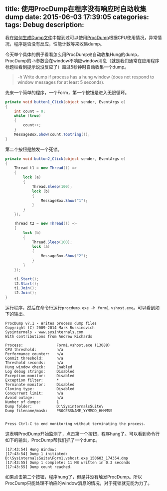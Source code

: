 title: 使用ProcDump在程序没有响应时自动收集dump
date: 2015-06-03 17:39:05
categories:
tags: Debug
description:
---
我在[如何生成Dump文件](/2015/03/16/how-to-capture-dump-file/)中提到过可以使用[ProcDump](https://technet.microsoft.com/en-us/sysinternals/dd996900.aspx)根据CPU使用情况，异常情况，程序是否没有反应，性能计数等来收集dump。

今天举个具体的例子看看怎么用ProcDump来自动收集Hung的dump，ProcDump的`-h`参数会在window不响应window消息（就是我们通常在应用程序标题栏看到提示说没反应了）超过5秒钟时自动收集一个dump。

> -h	Write dump if process has a hung window (does not respond to window messages for at least 5 seconds).

先来一个简单的程序，一个Form，第一个按钮是进入无限循环。

```csharp
private void button1_Click(object sender, EventArgs e)
{
	int count = 0;
	while (true)
	{
		count++;
	}
	MessageBox.Show(count.ToString());
}
```

第二个按钮是触发一个死锁。

```csharp
private void button2_Click(object sender, EventArgs e)
{
	Thread t1 = new Thread(() =>
	{
		lock (a)
		{
			Thread.Sleep(100);
			lock (b)
			{
				MessageBox.Show("1");
			}
		}
	});

	Thread t2 = new Thread(() =>
	{
		lock (b)
		{
			Thread.Sleep(100);
			lock (a)
			{
				MessageBox.Show("2");
			}
		}
	});

	t1.Start();
	t2.Start();
	t1.Join();
	t2.Join();
}
```

运行程序，然后在命令行运行`procdump.exe -h form1.vshost.exe`。可以看到如下的输出。

```
ProcDump v7.1 - Writes process dump files
Copyright (C) 2009-2014 Mark Russinovich
Sysinternals - www.sysinternals.com
With contributions from Andrew Richards

Process:               Form1.vshost.exe (13088)
CPU threshold:         n/a
Performance counter:   n/a
Commit threshold:      n/a
Threshold seconds:     n/a
Hung window check:     Enabled
Log debug strings:     Disabled
Exception monitor:     Disabled
Exception filter:      *
Terminate monitor:     Disabled
Cloning type:          Disabled
Concurrent limit:      n/a
Avoid outage:          n/a
Number of dumps:       1
Dump folder:           D:\SysinternalsSuite\
Dump filename/mask:    PROCESSNAME_YYMMDD_HHMMSS


Press Ctrl-C to end monitoring without terminating the process.
```

这表明ProdDump开始监测了，点击第一个按钮，程序hung了。可以看到命令行如下的输出，ProcDump帮我们抓了一个dump。

```
[17:43:54] Hung Window:
[17:43:54] Dump 1 initiated: D:\SysinternalsSuite\Form1.vshost.exe_150603_174354.dmp
[17:43:55] Dump 1 complete: 11 MB written in 0.3 seconds
[17:43:55] Dump count reached.
```

如果点击第二个按钮，程序hung了，但是并没有触发ProcDump。所以ProcDump只能处理不响应的window消息的情况，对于死锁就无能为力了。

